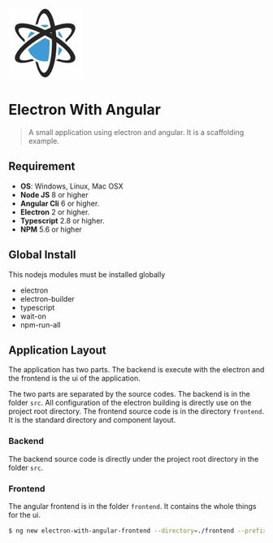 
![Electron With Angular](logo.png)

# Electron With Angular

> A small application using electron and angular. It is a scaffolding example.


## Requirement

* **OS**: Windows, Linux, Mac OSX
* **Node JS** 8 or higher
* **Angular Cli** 6 or higher.
* **Electron** 2 or higher.
* **Typescript** 2.8 or higher.
* **NPM** 5.6 or higher

## Global Install

This nodejs modules must be installed globally

* electron
* electron-builder
* typescript
* wait-on
* npm-run-all

## Application Layout

The application has two parts. The backend is execute with the electron and the frontend is the ui of the application.

The two parts are separated by the source codes. The backend is in the folder `src`. All configuration of the electron building is directly use on the project root directory. The frontend source code is in the directory `frontend`. It is the standard directory and component layout.

### Backend

The backend source code is directly under the project root directory in the folder `src`.

### Frontend

The angular frontend is in the folder `frontend`. It contains the whole things for the ui.

```bash
$ ng new electron-with-angular-frontend --directory=./frontend --prefix=elan -g --skip-install -S --style=scss -v
```
